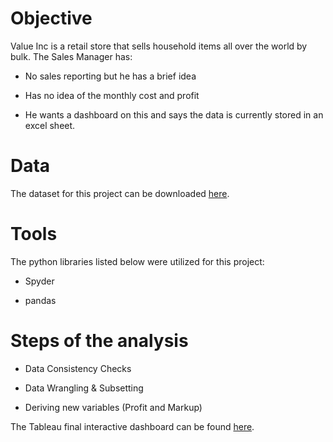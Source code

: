 # Objective
Value Inc is a retail store that sells household items all over the world by bulk. The Sales Manager has:
* No sales reporting but he has a brief idea
+ Has no idea of the monthly cost and profit
- He wants a dashboard on this and says the data is currently stored in an excel sheet.
# Data
The dataset for this project can be downloaded [here](https://drive.google.com/file/d/1i6MQZmXUuqyqGjSGbsPrNKV-eJPAhx-U/view). 
# Tools
The python libraries listed below were utilized for this project:
* Spyder
+ pandas

# Steps of the analysis
+ Data Consistency Checks
* Data Wrangling & Subsetting
- Deriving new variables (Profit and Markup)


The Tableau final interactive dashboard can be found [here](https://public.tableau.com/app/profile/francesca.d.angelo6034/viz/ValueInc_SalesDashboard_16803687039470/ValueInc_Salesdashboard).


